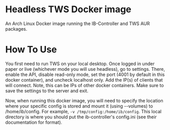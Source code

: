# Headless TWS Docker image

An Arch Linux Docker image running the IB-Controller and TWS AUR packages.

# How To Use

You first need to run TWS on your local desktop.  Once logged in under paper or live (whichever mode you will use headless), go to settings.  There, enable the API, disable read-only mode, set the port (4001 by default in this docker container), and uncheck localhost only.  Add the IP(s) of clients that will connect.  Note, this can be IPs of other docker containers.  Make sure to save the settings to the server and exit.

Now, when running this docker image, you will need to specify the location where your specific config is stored and mount it (using --volumes) to /home/ib/config.  For example, ```-v /tmp/config:/home/ib/config```.  This local directory is where you should put the ib-controller's config.ini (see their documentation for format).
